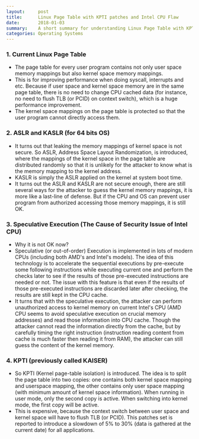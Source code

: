 ```yaml
---
layout:     post
title:      Linux Page Table with KPTI patches and Intel CPU Flaw
date:       2018-01-03
summary:    A short summary for understanding Linux Page Table with KPTI patches and the Intel CPU flaw
categories: Operating Systems
---
```


### 1. Current Linux Page Table
* The page table for every user program contains not only user space memory mappings but also kernel space memory mappings.
* This is for improving performance when doing syscall, interrupts and etc. Because if user space and kernel space memory are in the same page table, there is no need to change CPU cached data (for instance, no need to flush TLB (or PCID) on context switch), which is a huge performance improvement.
* The kernel space mappings on the page table is protected so that the user program cannot directly access them.

### 2. ASLR and KASLR (for 64 bits OS)
* It turns out that leaking the memory mappings of kernel space is not secure. So ASLR, Address Space Layout Randomization, is introduced, where the mappings of the kernel space in the page table are distributed randomly so that it is unlikely for the attacker to know what is the memory mapping to the kernel address.
* KASLR is simply the ASLR applied on the kernel at system boot time.
* It turns out the ASLR and KASLR are not secure enough, there are still several ways for the attacker to guess the kernel memory mappings, it is more like a last-line of defense. But if the CPU and OS can prevent user program from authorized accessing those memory mappings, it is still OK.

### 3. Speculative Execution (The Cause of Security Issue of Intel CPU)
* Why it is not OK now?
* Speculative (or out-of-order) Execution is implemented in lots of modern CPUs (including both AMD's and Intel's models). The idea of this technology is to accelerate the sequential executions by pre-execute some following instructions while executing current one and perform the checks later to see if the results of those pre-executed instructions are needed or not. The issue with this feature is that even if the results of those pre-executed instructions are discarded later after checking, the results are still kept in the CPU cache.
* It turns that with the speculative execution, the attacker can perform unauthorized access to kernel memory on current Intel's CPU (AMD CPU seems to avoid speculative execution on crucial memory addresses) and read those information into CPU cache. Though the attacker cannot read the information directly from the cache, but by carefully timing the right instruction (instruction reading content from cache is much faster then reading it from RAM), the attacker can still guess the content of the kernel memory.


### 4. KPTI (previously called KAISER)
* So KPTI (Kernel page-table isolation) is introduced. The idea is to split the page table into two copies: one contains both kernel space mapping and userspace mapping, the other contains only user space mapping (with minimum amount of kernel space information). When running in user mode, only the second copy is active. When switching into kernel mode, the first copy will be active.
* This is expensive, because the context switch between user space and kernel space will have to flush TLB (or PCID). This patches set is reported to introduce a slowdown of 5% to 30% (data is gathered at the current date) for all applications.


